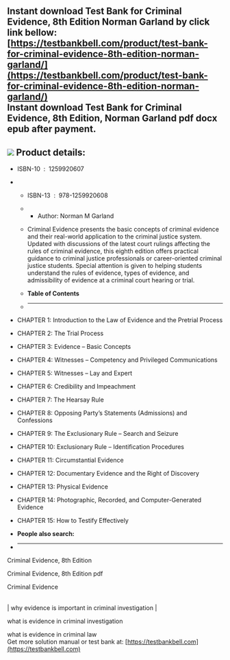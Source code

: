 Instant download **Test Bank for Criminal Evidence, 8th Edition Norman Garland** by click link bellow:  
[https://testbankbell.com/product/test-bank-for-criminal-evidence-8th-edition-norman-garland/](https://testbankbell.com/product/test-bank-for-criminal-evidence-8th-edition-norman-garland/)  
**Instant download Test Bank for Criminal Evidence, 8th Edition, Norman Garland pdf docx epub after payment.**
--------------------------------------------------------------------------------------------------------------


![](https://testbankbell.com/wp-content/uploads/2023/05/9781259920608_TestBank.jpeg)
**Product details:**
--------------------


* ISBN-10 ‏ : ‎ 1259920607
* * ISBN-13 ‏ : ‎ 978-1259920608
  * * Author: Norman M Garland
   
  * Criminal Evidence presents the basic concepts of criminal evidence and their real-world application to the criminal justice system. Updated with discussions of the latest court rulings affecting the rules of criminal evidence, this eighth edition offers practical guidance to criminal justice professionals or career-oriented criminal justice students. Special attention is given to helping students understand the rules of evidence, types of evidence, and admissibility of evidence at a criminal court hearing or trial.
  * **Table of Contents**
  * ---------------------
 
* CHAPTER 1: Introduction to the Law of Evidence and the Pretrial Process
* CHAPTER 2: The Trial Process
* CHAPTER 3: Evidence – Basic Concepts
* CHAPTER 4: Witnesses – Competency and Privileged Communications
* CHAPTER 5: Witnesses – Lay and Expert
* CHAPTER 6: Credibility and Impeachment
* CHAPTER 7: The Hearsay Rule
* CHAPTER 8: Opposing Party’s Statements (Admissions) and Confessions
* CHAPTER 9: The Exclusionary Rule – Search and Seizure
* CHAPTER 10: Exclusionary Rule – Identification Procedures
* CHAPTER 11: Circumstantial Evidence
* CHAPTER 12: Documentary Evidence and the Right of Discovery
* CHAPTER 13: Physical Evidence
* CHAPTER 14: Photographic, Recorded, and Computer-Generated Evidence
* CHAPTER 15: How to Testify Effectively
* **People also search:**
* -----------------------

Criminal Evidence, 8th Edition

Criminal Evidence, 8th Edition pdf

Criminal Evidence


|  |
| --- |
| 
why evidence is important in criminal investigation
 |


 what is evidence in criminal investigation

 what is evidence in criminal law  
  Get more solution manual or test bank at: [https://testbankbell.com](https://testbankbell.com)
